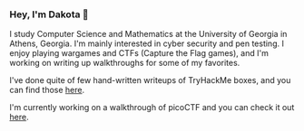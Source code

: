 ### Hey, I'm Dakota 👋

I study Computer Science and Mathematics at the University of Georgia in Athens, Georgia. I'm mainly interested in cyber security and pen testing. I enjoy playing wargames and CTFs (Capture the Flag games), and I'm working on writing up walkthroughs for some of my favorites.

I've done quite of few hand-written writeups of TryHackMe boxes, and you can find those [here](https://github.com/sdvickers98/TryHackMe-Writeups/blob/main/README.md).

I'm currently working on a walkthrough of picoCTF and you can check it out [here](https://github.com/sdvickers98/picoCTF-2019-Walkthrough/blob/master/README.md).

<!--
**sdvickers98/sdvickers98** is a ✨ _special_ ✨ repository because its `README.md` (this file) appears on your GitHub profile.

I use [pwntools](https://github.com/Gallopsled/pwntools) a lot for CTFs and wargames, and I'm working on a [series of tutorials](https://github.com/sdvickers98/pwntools_Tutorials/blob/master/README.md) that cover how to accomplish various attacks and techniques using this powerful Python framework.

Here are some ideas to get you started:

- 🔭 I’m currently working on ...
- 🌱 I’m currently learning ...
- 👯 I’m looking to collaborate on ...
- 🤔 I’m looking for help with ...
- 💬 Ask me about ...
- 📫 How to reach me: ...
- 😄 Pronouns: ...
- ⚡ Fun fact: ...
-->
